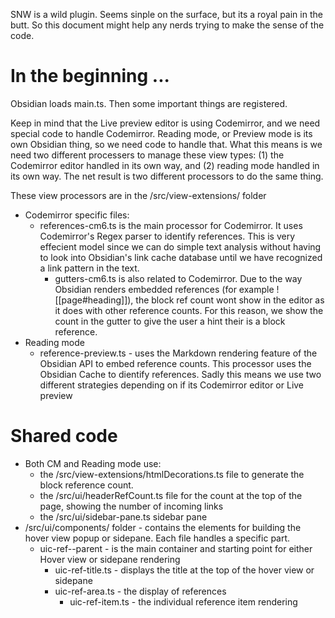 SNW is a wild plugin. Seems sinple on the surface, but its a royal pain in the butt. So this document might help any nerds trying to make the sense of the code.

# In the beginning ...
Obsidian loads main.ts. Then some important things are registered.

Keep in mind that the Live preview editor is using Codemirror, and we need special code to handle Codemirror. Reading mode, or Preview mode is its own Obsidian thing, so we need code to handle that. What this means is we need two different processers to manage these view types: (1) the Codemirror editor handled in its own way, and (2) reading mode handled in its own way. The net result is two different processors to do the same thing.

These view processors are in the /src/view-extensions/ folder

- Codemirror specific files:
  - references-cm6.ts is the main processor for Codemirror. It uses Codemirror's Regex parser to identify references. This is very effecient model since we can do simple text analysis without having to look into Obsidian's link cache database until we have recognized a link pattern in the text.
    - gutters-cm6.ts is also related to Codemirror. Due to the way Obsidian renders embedded references (for example ![[page#heading]]), the block ref count wont show in the editor as it does with other reference counts. For this reason, we show the count in the gutter to give the user a hint their is a block reference.
- Reading mode
  - reference-preview.ts - uses the Markdown rendering feature of the Obsidian API to embed reference counts. This processor uses the Obsidian Cache to dientify references. Sadly this means we use two different strategies depending on if its Codemirror editor or Live preview

# Shared code
- Both CM and Reading mode use: 
  - the /src/view-extensions/htmlDecorations.ts file to generate the block reference count. 
  - the /src/ui/headerRefCount.ts file for the count at the top of the page, showing the number of incoming links
  - the /src/ui/sidebar-pane.ts sidebar pane
- /src/ui/components/ folder - contains the elements for building the hover view popup or sidepane. Each file handles a specific part.
  - uic-ref--parent - is the main container and starting point for either Hover view or sidepane rendering
    - uic-ref-title.ts - displays the title at the top of the hover view or sidepane
    - uic-ref-area.ts - the display of references
      - uic-ref-item.ts - the individual reference item rendering

